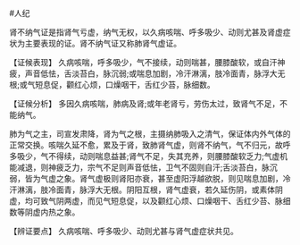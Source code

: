 #人纪

肾不纳气证是指肾气亏虚，纳气无权，以久病咳喘、呼多吸少、动则尤甚及肾虚症状为主要表现的证。肾不纳气证又称肺肾气虚证。

  【证候表现】
  久病咳喘，呼多吸少，气不接续，动则喘甚，腰膝酸软，或自汗神疲，声音低怯，舌淡苔白，脉沉弱;或喘息加剧，冷汗淋漓，肢冷面青，脉浮大无根;或气短息促，颧红心烦，口燥咽干，舌红少苔，脉细数。

【证候分析】
多因久病咳喘，肺病及肾;或年老肾亏，劳伤太过，致肾气不足，不能纳气。

  肺为气之主，司宣发肃降，肾为气之根，主摄纳肺吸入之清气，保证体内外气体的正常交换。咳喘久延不愈，累及于肾，致肺肾气虚，则肾不纳气，气不归元，故呼多吸少，气不得续，动则喘息益甚;肾气不足，失其充养，则腰膝酸软乏力;气虚机能减退，则神疲乏力，宗气不足则声音低怯，卫气不固则自汗;舌淡苔白，脉沉弱，皆为气虚之象。肾气虚极则肾阳亦衰，甚至虚阳浮越欲脱，则见喘息加剧，冷汗淋漓，肢冷面青，脉浮大无根。阴阳互根，肾气虚衰，若久延伤阴，或素体阴虚，均可致气阴两虚，而见气短息促，以及颧红心烦、口燥咽干、舌红少苔、脉细数等阴虚内热之象。

  【辨证要点】
  久病咳喘、呼多吸少、动则尤甚与肾气虚症状共见。